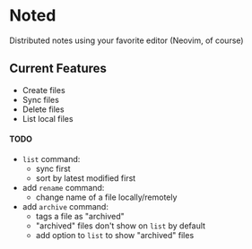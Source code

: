 # Noted

Distributed notes using your favorite editor (Neovim, of course)

## Current Features

- Create files
- Sync files
- Delete files
- List local files

#### TODO

- `list` command:
    - sync first
    - sort by latest modified first
- add `rename` command:
  - change name of a file locally/remotely
- add `archive` command:
  - tags a file as "archived"
  - "archived" files don't show on `list` by default
  - add option to `list` to show "archived" files
